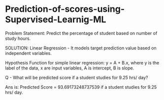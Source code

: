 # Prediction-of-scores-using-Supervised-Learnig-ML
Problem Statement: Predict the percentage of student based on number of study hours.

SOLUTION: Linear Regression - It models target prediction value based on independent variables.

Hypothesis Function for simple linear regression: y = A + B.x, where y is the label of the data, x are input variables, A is intercept, B is slope.

Q - What will be predicted score if a student studies for 9.25 hrs/ day?

Ans is: Predicted Score = 93.69173248737539 if a student studies for 9.25 hrs/ day.

